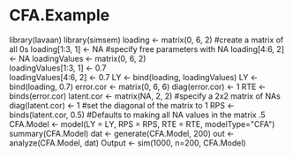 # CFA.Example
library(lavaan)
library(simsem)
loading <- matrix(0, 6, 2) #create a matrix of all 0s
loading[1:3, 1] <- NA #specify free parameters with NA
loading[4:6, 2] <- NA
loadingValues <- matrix(0, 6, 2)  
loadingValues[1:3, 1] <- 0.7  
loadingValues[4:6, 2] <- 0.7
LY <- bind(loading, loadingValues)
LY <- bind(loading, 0.7)
error.cor <- matrix(0, 6, 6)
diag(error.cor) <- 1
RTE <- binds(error.cor)
latent.cor <- matrix(NA, 2, 2) #specify a 2x2 matrix of NAs
diag(latent.cor) <- 1 #set the diagonal of the matrix to 1
RPS <- binds(latent.cor, 0.5) #Defaults to making all NA values in the matrix .5
CFA.Model <- model(LY = LY, RPS = RPS, RTE = RTE, modelType="CFA")
summary(CFA.Model)
dat <- generate(CFA.Model, 200)
out <- analyze(CFA.Model, dat)
Output <- sim(1000, n=200, CFA.Model)

